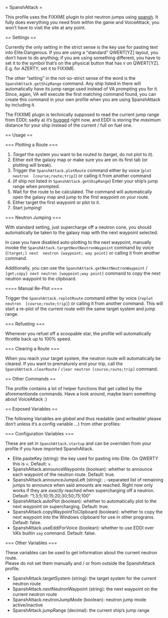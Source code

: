 = SpanshAttack =

This profile uses the FIXXME plugin to plot neutron jumps using 
[spansh](https://spansh.co.uk/plotter). It fully does everything you need from 
within the game and VoiceAttack, you won’t have to visit the site at any point.

== Settings ==

Currently the only setting in the strict sense is the key use for pasting text 
into Elite:Dangerous. If you are using a “standard” QWERT[YZ] layout, you don’t 
have to do anything; if you are using something different, you have to set it to 
the symbol that’s on the physical button that has `V` on QWERT[YZ]. E.g. for 
AZERTY, set it to FIXXME.

The other “setting” in the not-so-strict sense of the word is the 
`SpanshAttack.getShipRange` command. Any ship listed in there will automatically 
have its jump range used instead of VA prompting you for it. Since, again, VA 
will execute the first matching command found, you can create this command in 
your own profile when you are using SpanshAttack by including it.

The FIXXME plugin is technically supposed to read the current jump range from 
EDDI; sadly a) it’s [bugged](FIXXME) right now, and EDDI is storing the 
_maximum_ distance for your ship instead of the current / full on fuel one.

== Usage ==

=== Plotting a Route ===

1. _Target_ the system you want to be routed to (target, do not plot to it).
1. Either exit the galaxy map or make sure you are on its first tab (or plotting 
   will break).
1. Trigger the `SpanshAttack.plotRoute` command either by voice (`plot neutron 
   [course;route;trip]`) or calling it from another command
1. (if ship not listed in `SpanshAttack.getShipRange`) Enter your ship’s jump 
   range when prompted.
1. Wait for the route to be calculated. The command will automatically open the 
   galaxy map and jump to the first waypoint on your route.
1. Either target the first waypoint or plot to it.
1. Start jumping!

=== Neutron Jumping ===

With standard setting, just supercharge off a neutron cone, you should 
automatically be taken to the galaxy map with the next waypoint selected.

In case you have disabled auto-plotting to the next waypoint, manually invoke 
the `SpanshAttack.targetNextNeutronWaypoint` command by voice (`[target;] next 
neutron [waypoint; way point]` or calling it from another command.

Additionally, you can use the `SpanshAttack.getNextNeutronWaypoint` 
/ `[get;copy] next neutron [waypoint;way point]` command to copy the next 
neutron waypoint to the clipboard.

==== Manual Re-Plot ====

Trigger the `SpanshAttack.replotRoute` command either by voice (`replot neutron 
[course;route;trip]`) or calling it from another command. This will start 
a re-plot of the current route with the same target system and jump range.

=== Refueling ===

Whenever you refuel off a scoopable star, the profile will automatically 
throttle back up to 100% speed.

=== Clearing a Route ===

When you reach your target system, the neutron route will automatically be 
cleared. If you want to prematurely end your trip, call the 
`SpanshAttack.clearRoute` / `clear neutron [course;route;trip]` command.

== Other Commands ==

The profile contains a lot of helper functions that get called by the 
aforementionde commands. Have a look around, maybe learn something about 
VoiceAttack :)

== Exposed Variables ==

The following Variables are _global_ and thus readable (and writeable! please 
don’t unless it’s a config variable …) from other profiles:

=== Configuration Variables ===

These are set in `SpanshAttack.startup` and can be overriden from your profile 
if you have imported SpanshAttack.

* Elite.pasteKey (string): the key used for pasting into Elite. On QWERTY this 
  is `v`. Default: `v`.
* SpanshAttack.announceWaypoints (boolean): whether to announce each waypoint of 
  the neutron route. Default: true.
* SpanshAttack.announceJumpsLeft (string): `;`-separated list of remaining jumps 
  to announce when said amounts are reached. Right now only works if they are 
  _exactly_ reached when supercharging off a neutron. Default: 
  “1;3;5;10;15;20;30;50;75;100”
* SpanshAttack.autoPlot (boolean): whether to automatically plot to the next 
  waypoint on supercharging. Default: true.
* SpanshAttack.copyWaypointToClipboard (boolean): whether to copy the next 
  waypoint into the Windows clipboard for use in other programs. Default: false.
* SpanshAttack.useEddiForVoice (boolean): whether to use EDDI over VA’s builtin 
  `say` command. Default: false.

=== Other Variables ===

These variables can be used to get information about the current neutron route.  
Please do not set them manually and / or from outside the SpanshAttack profile.

* SpanshAttack.targetSystem (string): the target system for the current neutron 
  route
* SpanshAttack.nextNeutronWaypoint (string): the next waypoint on the current 
  neutron route
* SpanshAttack.neutronJumpMode (boolean): neutron jump mode active/inactive
* SpanshAttack.jumpRange (decimal): the current ship’s jump range
